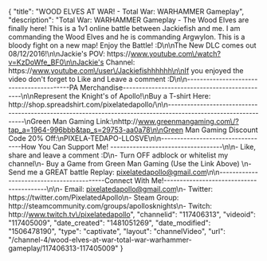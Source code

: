 {
    "title": "WOOD ELVES AT WAR! - Total War: WARHAMMER Gameplay",
    "description": "Total War: WARHAMMER Gameplay - The Wood Elves are finally here!  This is a 1v1 online battle between Jackiefish and me.  I am commanding the Wood Elves and he is commanding Argwylon.  This is a bloody fight on a new map!  Enjoy the Battle! :D\n\nThe New DLC comes out 08\/12\/2016!\n\nJackie's POV: https:\/\/www.youtube.com\/watch?v=KzDoWfe_BF0\n\nJackie's Channel: https:\/\/www.youtube.com\/user\/Jackiefishhhhhh\n\nIf you enjoyed the video don't forget to Like and Leave a comment :D\n\n-----------------------------------------PA Merchandise----------------------------------------------\n\nRepresent the Knight's of Apollo!\nBuy a T-shirt Here: http:\/\/shop.spreadshirt.com\/pixelatedapollo\/\n\n---------------------------------------------------------------------------------------------------------------\nGreen Man Gaming Link:\nhttp:\/\/www.greenmangaming.com\/?tap_a=1964-996bbb&tap_s=29753-aa0a78\n\nGreen Man Gaming Discount Code 20% Off:\nPIXELA-TEDAPO-LLOSVE\n\n----------------------------------How You Can Support Me! -----------------------------------\n\n- Like, share and leave a comment :D\n- Turn OFF adblock or whitelist my channel\n- Buy a Game from Green Man Gaming (Use the Link Above) \n- Send me a GREAT battle Replay: pixelatedapollo@gmail.com\n\n------------------------------------------Connect With Me!-----------------------------------------\n\n- Email: pixelatedapollo@gmail.com\n- Twitter: https:\/\/twitter.com\/PixelatedApollo\n- Steam Group:  http:\/\/steamcommunity.com\/groups\/apollosknights\n- Twitch: http:\/\/www.twitch.tv\/pixelatedapollo",
    "channelid": "117406313",
    "videoid": "117405009",
    "date_created": "1481051269",
    "date_modified": "1506478190",
    "type": "captivate",
    "layout": "channelVideo",
    "url": "\/channel-4\/wood-elves-at-war-total-war-warhammer-gameplay\/117406313-117405009"
}